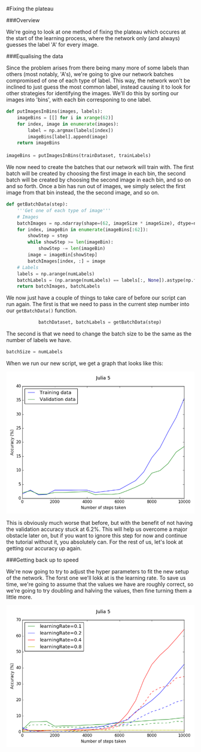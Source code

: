 #Fixing the plateau

###Overview

We're going to look at one method of fixing the plateau which occures at the start of the learning process, where the network only (and always) guesses the label 'A' for every image.

###Equalising the data

Since the problem arises from there being many more of some labels than others (most notably, 'A's), we're going to give our network batches compromised of one of each type of label. This way, the network won't be inclined to just guess the most common label, instead causing it to look for other strategies for identifying the images. We'll do this by sorting our images into 'bins', with each bin corresponing to one label.

```python
def putImagesInBins(images, labels):
	imageBins = [[] for i in xrange(62)]
	for index, image in enumerate(images):
		label = np.argmax(labels[index])
		imageBins[label].append(image)
	return imageBins

imageBins = putImagesInBins(trainDataset, trainLabels)
```

We now need to create the batches that our network will train with. The first batch will be created by choosing the first image in each bin, the second batch will be created by choosing the second image in each bin, and so on and so forth. Once a bin has run out of images, we simply select the first image from that bin instead, the the second image, and so on.

```python
def getBatchData(step):
	'''Get one of each type of image'''
	# Images
	batchImages = np.ndarray(shape=(62, imageSize * imageSize), dtype=np.float32)
	for index, imageBin in enumerate(imageBins[:62]):
		showStep = step
		while showStep >= len(imageBin):
			showStep -= len(imageBin)
		image = imageBin[showStep]
		batchImages[index, :] = image
	# Labels
	labels = np.arange(numLabels)
	batchLabels = (np.arange(numLabels) == labels[:, None]).astype(np.float32)
	return batchImages, batchLabels
```

We now just have a couple of things to take care of before our script can run again. The first is that we need to pass in the current step number into our ```getBatchData()``` function.

```python
			batchDataset, batchLabels = getBatchData(step)
```

The second is that we need to change the batch size to be the same as the number of labels we have.

```python
batchSize = numLabels
```

When we run our new script, we get a graph that looks like this:

![Graph 1](/images/Julia_5_blog_1.png)

This is obviously much worse that before, but with the benefit of not having the validation accuracy stuck at 6.2%. This will help us overcome a major obstacle later on, but if you want to ignore this step for now and continue the tutorial without it, you absolutely can. For the rest of us, let's look at getting our accuracy up again.

###Getting back up to speed

We're now going to try to adjust the hyper parameters to fit the new setup of the network. The forst one we'll lokk at is the learning rate. To save us time, we're going to assume that the values we have are roughly correct, so we're going to try doubling and halving the values, then fine turning them a little more.

![Graph 2](/images/Julia_5_blog_2.png)

